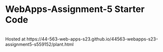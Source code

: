 # WebApps-Assignment-5 Starter Code
<br>
Hosted at https://44-563-web-apps-s23.github.io/44563-webapps-s23-assignment5-s559152/plant.html
</br>
